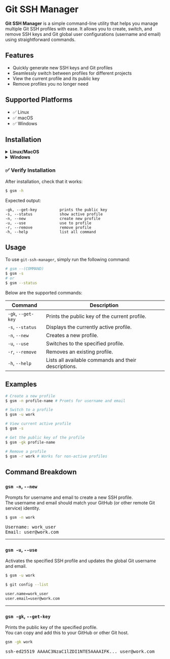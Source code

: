 # Git SSH Manager

**Git SSH Manager** is a simple command-line utility that helps you manage multiple Git SSH profiles with ease. It allows you to create, switch, and remove SSH keys and Git global user configurations (username and email) using straightforward commands.

## Features

- Quickly generate new SSH keys and Git profiles
- Seamlessly switch between profiles for different projects
- View the current profile and its public key
- Remove profiles you no longer need

## Supported Platforms

- ✅ Linux
- ✅ macOS
- ✅ Windows

## Installation

<details>
  <summary><strong>Linux/MacOS</strong></summary>

  <h3>🔧 Option 1: Build from Source</h3>

  <blockquote>
    <strong>Note:</strong> <code>git-ssh-manager</code> requires <a href="https://golang.org/dl/">Go</a> version <strong>1.24.2</strong> or higher if building from source.
  </blockquote>

  <ol>
    <li>
      Clone the repository:
      <pre><code class="language-bash">
$ git clone https://github.com/mhbidhan/git-ssh-manager.git
$ cd git-ssh-manager
      </code></pre>
    </li>
    <li>
      Build and install:
      <pre><code class="language-bash">
make install
      </code></pre>
    </li>
  </ol>

  <hr>

  <h3>📦 Option 2: Install Precompiled Binary</h3>

  <ol>
    <li>
      Download the latest precompiled binary:
      👉 <a href="https://drive.google.com/file/d/1EpqmhFrwvAN2t9yYrs9zcYqf0Ntc202e/view?usp=sharing">Download from Google Drive</a>
    </li>
    <li>
      Unzip the archive (this shows the file structure):
      <pre><code class="language-text">
files
├── gsm
└── install.sh
      </code></pre>
    </li>
    <li>
      Run the install script:
      <pre><code class="language-bash">
$ chmod +x install.sh
$ ./install.sh
      </code></pre>
    </li>
  </ol>

  <hr>

</details>

<details>
  <summary><strong>Windows</strong></summary>

  <h3>🔧 Option 1: Build from Source</h3>

  <blockquote>
    <strong>Note:</strong> <code>git-ssh-manager</code> requires <a href="https://golang.org/dl/">Go</a> version <strong>1.24.2</strong> or higher if building from source.
  </blockquote>

  <ol>
    <li>
      Clone the repository:
      <pre><code class="language-bash">
$ git clone https://github.com/mhbidhan/git-ssh-manager.git
$ cd git-ssh-manager
      </code></pre>
    </li>
    <li>
      Build and install:
      <pre><code class="language-text">
git-ssh-manager
└── src
    └── build_utils
        └── install.bat
      </code></pre>
    </li>
    <li>
      Run the install.bat as an Administrator
    </li>

  </ol>

  <hr>

  <h3>📦 Option 2: Install Precompiled Binary</h3>

  <ol>
    <li>
      Download the latest precompiled binary:
      👉 <a href="https://drive.google.com/file/d/1MzJ0bo6e5iuVJ52Y4BZhyorFSA32dczC/view?usp=sharing">Download from Google Drive</a>
    </li>
    <li>
      Unzip the archive (this shows the file structure):
      <pre><code class="language-text">
/files
├── gsm
└── install.bat
└── update_path.bat
      </code></pre>
    </li>
    <li>
      Run the install.bat as an Administrator
    </li>
  </ol>

  <hr>

</details>

### ✅ Verify Installation

After installation, check that it works:

```bash
$ gsm -h
```

Expected output:

```text
-gk, --get-key          prints the public key
-s, --status            show active profile
-n, --new               create new profile
-u, --use               use to profile
-r, --remove            remove profile
-h, --help              list all command
```

## Usage

To use `git-ssh-manager`, simply run the following command:

```bash
# gsm --(COMMAND)
$ gsm -s
# or
$ gsm --status
```

Below are the supported commands:

| Command            | Description                                          |
| ------------------ | ---------------------------------------------------- |
| `-gk`, `--get-key` | Prints the public key of the current profile.        |
| `-s`, `--status`   | Displays the currently active profile.               |
| `-n`, `--new`      | Creates a new profile.                               |
| `-u`, `--use`      | Switches to the specified profile.                   |
| `-r`, `--remove`   | Removes an existing profile.                         |
| `-h`, `--help`     | Lists all available commands and their descriptions. |

## Examples

```bash
# Create a new profile
$ gsm -n profile-name # Promts for username and email

# Switch to a profile
$ gsm -u work

# View current active profile
$ gsm -s

# Get the public key of the profile
$ gsm -gk profile-name

# Remove a profile
$ gsm -r work # Works for non-active profiles
```

## Command Breakdown

### `gsm -n`, `--new`

Prompts for username and email to create a new SSH profile.  
The username and email should match your GitHub (or other remote Git service) identity.

```bash
$ gsm -n work
```

<pre>
Username: work_user
Email: user@work.com
</pre>

---

### `gsm -u`, `--use`

Activates the specified SSH profile and updates the global Git username and email.

```bash
$ gsm -u work
```

```bash
$ git config --list

user.name=work_user
user.email=user@work.com
```

---

### `gsm -gk`, `--get-key`

Prints the public key of the specified profile.  
You can copy and add this to your GitHub or other Git host.

```bash
gsm -gk work
```

<pre>
ssh-ed25519 AAAAC3NzaC1lZDI1NTE5AAAAIFK... user@work.com
</pre>
